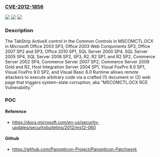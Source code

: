 ### [CVE-2012-1856](https://cve.mitre.org/cgi-bin/cvename.cgi?name=CVE-2012-1856)
![](https://img.shields.io/static/v1?label=Product&message=n%2Fa&color=blue)
![](https://img.shields.io/static/v1?label=Version&message=n%2Fa&color=blue)
![](https://img.shields.io/static/v1?label=Vulnerability&message=n%2Fa&color=brighgreen)

### Description

The TabStrip ActiveX control in the Common Controls in MSCOMCTL.OCX in Microsoft Office 2003 SP3, Office 2003 Web Components SP3, Office 2007 SP2 and SP3, Office 2010 SP1, SQL Server 2000 SP4, SQL Server 2005 SP4, SQL Server 2008 SP2, SP3, R2, R2 SP1, and R2 SP2, Commerce Server 2002 SP4, Commerce Server 2007 SP2, Commerce Server 2009 Gold and R2, Host Integration Server 2004 SP1, Visual FoxPro 8.0 SP1, Visual FoxPro 9.0 SP2, and Visual Basic 6.0 Runtime allows remote attackers to execute arbitrary code via a crafted (1) document or (2) web page that triggers system-state corruption, aka "MSCOMCTL.OCX RCE Vulnerability."

### POC

#### Reference
- https://docs.microsoft.com/en-us/security-updates/securitybulletins/2012/ms12-060

#### Github
- https://github.com/Panopticon-Project/Panopticon-Patchwork

